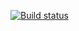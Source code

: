 [![Build status](https://ci.appveyor.com/api/projects/status/a5f08ordqyrj2507?svg=true)](https://ci.appveyor.com/project/alexkv2602/selenide)
